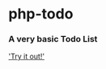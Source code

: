 # php-todo

### A very basic Todo List
['Try it out!']('https://obscure-peak-07085.herokuapp.com/')
